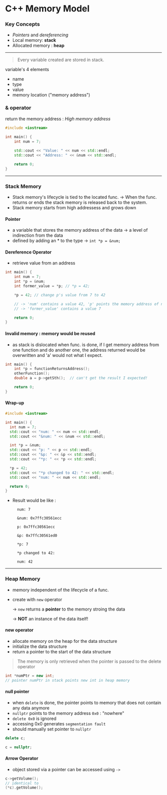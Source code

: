 # C++ Memory Model


### Key Concepts
- *Pointers* and *dereferencing*
- Local memory: **stack**
- Allocated memory : **heap**

---

> Every variable created are stored in stack.

variable's 4 elements
- name
- type
- value
- memory location ("memory address")

### & operator
return the memory address : *High memory address*

```C++
#include <iostream>

int main() {
    int num = 7;
    
    std::cout << "Value: " << num << std::endl;
    std::cout << "Address: " << &num << std::endl;

    return 0;
}
```

---

### Stack Memory 

- Stack memory's lifecycle is tied to the located func. 
    -> When the func. returns or ends the stack memory is released back to the system.
- Stack memory starts from high addressess and grows down


#### Pointer

- a variable that stores the memory address of the data
    -> a level of indirection from the data
- defined by adding an * to the type
    -> `int *p = &num;`


#### Dereference Operator

- retrieve value from an address

```C++
int main() {
    int num = 7;
    int *p = &num;
    int former_value = *p; // *p = 42;

    *p = 42; // change p's value from 7 to 42

    // -> 'num' contains a value 42, 'p' points the memory address of num
    // -> 'former_value' contains a value 7

    return 0;
}
```

#### Invalid memory : memory would be reused
- as stack is dislocated when func. is done, if I get memory address from one function and do another one, the address returned would be overwritten and 'a' would not what I expect.

```C++
int main() {
    int *p = functionReturnsAddress();
    otherFunction();
    double a = p->getSth();  // can't get the result I expected!

    return 0;
}
```

#### Wrap-up

```C++
#include <iostream>

int main() {
  int num = 7;
  std::cout << "num: " << num << std::endl;
  std::cout << "&num: " << &num << std::endl;

  int *p = &num;
  std::cout << "p: " << p << std::endl;
  std::cout << "&p: " << &p << std::endl;
  std::cout << "*p: " << *p << std::endl;

  *p = 42;
  std::cout << "*p changed to 42: " << std::endl;
  std::cout << "num: " << num << std::endl;

  return 0;
}
```

- Result would be like :

        num: 7

        &num: 0x7ffc30561ecc

        p: 0x7ffc30561ecc

        &p: 0x7ffc30561ed0

        *p: 7

        *p changed to 42: 

        num: 42


---

### Heap Memory

- memory independent of the lifecycle of a func.
- create with `new` operator

    -> `new` returns a **pointer** to the memory stroing the data

    -> **NOT** an instance of the data itself!

#### new operator
- allocate memory on the heap for the data structure
- initialize the data structure
- return a pointer to the start of the data structure 
> The memory is only retrieved when the pointer is passed to the delete operator
```C++
int *numPtr = new int;
// pointer numPtr in stack points new int in heap memory
```

#### null pointer
- when `delete` is done, the pointer points to memory that does not contain any data anymore
- `nullptr` points to the memory address `0x0` : "nowhere"
- `delete 0x0` is ignored
- accessing 0x0 generates `segmentation fault`
- should manually set pointer to `nullptr`
```C++
delete c;

c = nullptr;
```

#### Arrow Operator
- object stored via a pointer can be accessed using `->`
```C++
c->getVolume();
// identical to
(*c).getVolume();
```

